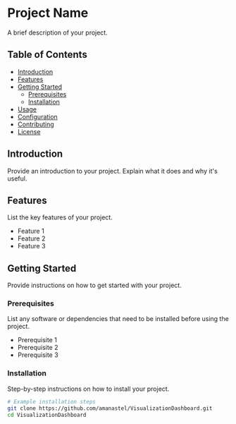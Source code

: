 # Project Name

A brief description of your project.

## Table of Contents

- [Introduction](#introduction)
- [Features](#features)
- [Getting Started](#getting-started)
    - [Prerequisites](#prerequisites)
    - [Installation](#installation)
- [Usage](#usage)
- [Configuration](#configuration)
- [Contributing](#contributing)
- [License](#license)

## Introduction

Provide an introduction to your project. Explain what it does and why it's useful.

## Features

List the key features of your project.

- Feature 1
- Feature 2
- Feature 3

## Getting Started

Provide instructions on how to get started with your project.

### Prerequisites

List any software or dependencies that need to be installed before using the project.

- Prerequisite 1
- Prerequisite 2
- Prerequisite 3

### Installation

Step-by-step instructions on how to install your project.

```bash
# Example installation steps
git clone https://github.com/amanastel/VisualizationDashboard.git
cd VisualizationDashboard

